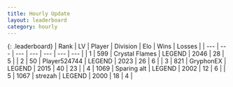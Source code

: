 ```yaml
---
title: Hourly Update
layout: leaderboard
category: hourly
---
```


{: .leaderboard}
| Rank | LV | Player | Division | Elo | Wins | Losses |
| --- | --- | --- | --- | --- | --- | --- |
| <span data-change="1">1</span> | 599 | <span title="ID: 163201">Crystal Flames</span> | LEGEND | <span data-change="31">2046</span> | <span data-change="4">28</span> | <span data-change="0">5</span> |
| <span data-change="-1">2</span> | 50 | <span title="ID: 524744">Player524744</span> | LEGEND | <span data-change="0">2023</span> | <span data-change="0">26</span> | <span data-change="0">6</span> |
| <span data-change="0">3</span> | 821 | <span title="ID: 315148">GryphonEX</span> | LEGEND | <span data-change="7">2015</span> | <span data-change="4">40</span> | <span data-change="3">23</span> |
| <span data-change="0">4</span> | 1069 | <span title="ID: 203132">Sparing alt</span> | LEGEND | <span data-change="0">2002</span> | <span data-change="0">12</span> | <span data-change="0">6</span> |
| <span data-change="0">5</span> | 1067 | <span title="ID: 1692">strezah</span> | LEGEND | <span data-change="0">2000</span> | <span data-change="1">18</span> | <span data-change="1">4</span> |